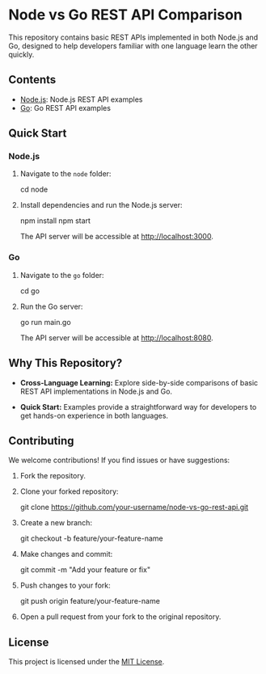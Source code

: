 # Node vs Go REST API Comparison

This repository contains basic REST APIs implemented in both Node.js and Go, designed to help developers familiar with one language learn the other quickly.

## Contents

- [Node.js](./node): Node.js REST API examples
- [Go](./go): Go REST API examples

## Quick Start

### Node.js

1. Navigate to the `node` folder:

   cd node

2. Install dependencies and run the Node.js server:

   npm install
   npm start

   The API server will be accessible at [http://localhost:3000](http://localhost:3000).

### Go

1. Navigate to the `go` folder:

   cd go

2. Run the Go server:

   go run main.go

   The API server will be accessible at [http://localhost:8080](http://localhost:8080).

## Why This Repository?

- **Cross-Language Learning:** Explore side-by-side comparisons of basic REST API implementations in Node.js and Go.

- **Quick Start:** Examples provide a straightforward way for developers to get hands-on experience in both languages.

## Contributing

We welcome contributions! If you find issues or have suggestions:

1. Fork the repository.

2. Clone your forked repository:

   git clone https://github.com/your-username/node-vs-go-rest-api.git

3. Create a new branch:

   git checkout -b feature/your-feature-name

4. Make changes and commit:

   git commit -m "Add your feature or fix"

5. Push changes to your fork:

   git push origin feature/your-feature-name

6. Open a pull request from your fork to the original repository.

## License

This project is licensed under the [MIT License](LICENSE).
